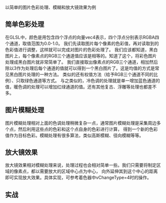 以简单的图片色彩处理、模糊和放大镜效果为例

## 简单色彩处理

在GLSL中，颜色是用包含四个浮点的向量vec4表示，四个浮点分别表示RGBA四个通道，取值范围为0.0-1.0。
我们先读取图片每个像素的色彩值，再对读取到的色彩值进行调整，这样就可以完成对图片的色彩处理了。
我们应该都知道，黑白图片上，每个像素点的RGB三个通道值应该是相等的。知道了这个，将彩色图片处理成黑白图片就非常简单了。
我们直接取出像素点的RGB三个通道，相加然后除以3作为处理后每个通道的值就可以得到一个黑白图片了。这是均值的方式是常见黑白图片处理的一种方法。
类似的还有权值方法（给予RGB三个通道不同的比例）、只取绿色通道等方式。
与之类似的，冷色调的处理就是单一增加蓝色通道的值，暖色调的处理可以增加红绿通道的值。还有其他复古、浮雕等处理也都差不多。

## 图片模糊处理
图片模糊处理相对上面的色调处理稍微复杂一点，通常图片模糊处理是采集周边多个点，然后利用这些点的色彩和这个点自身的色彩进行计算，
得到一个新的色彩值作为目标色彩。模糊处理有很多算法，类似高斯模糊、径向模糊等等。

## 放大镜效果
放大镜效果相对模糊处理来说，处理过程也会相对简单一些。我们只需要将制定区域的像素点，都以需要放大的区域中心点为中心，
向外延伸其到这个中心的距离即可实现放大效果。具体实现，可参考着色器中vChangeType=4时的操作。

## 实战

###
